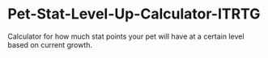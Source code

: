 # Pet-Stat-Level-Up-Calculator-ITRTG
Calculator for how much stat points your pet will have at a certain level based on current growth.
